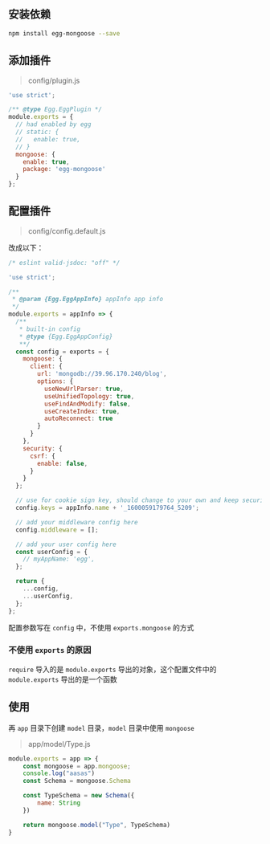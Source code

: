 ## 安装依赖

```bash
npm install egg-mongoose --save
```

## 添加插件

> config/plugin.js	

```js
'use strict';

/** @type Egg.EggPlugin */
module.exports = {
  // had enabled by egg
  // static: {
  //   enable: true,
  // }
  mongoose: {
    enable: true,
    package: 'egg-mongoose'
  }
};
```

## 配置插件

> config/config.default.js

改成以下：

```js
/* eslint valid-jsdoc: "off" */

'use strict';

/**
 * @param {Egg.EggAppInfo} appInfo app info
 */
module.exports = appInfo => {
  /**
   * built-in config
   * @type {Egg.EggAppConfig}
   **/
  const config = exports = {
    mongoose: {
      client: {
        url: 'mongodb://39.96.170.240/blog',
        options: {
          useNewUrlParser: true,
          useUnifiedTopology: true,
          useFindAndModify: false,
          useCreateIndex: true,
          autoReconnect: true
        }
      }
    },
    security: {
      csrf: {
        enable: false,
      }
    }
  };

  // use for cookie sign key, should change to your own and keep security
  config.keys = appInfo.name + '_1600059179764_5209';

  // add your middleware config here
  config.middleware = [];

  // add your user config here
  const userConfig = {
    // myAppName: 'egg',
  };

  return {
    ...config,
    ...userConfig,
  };
};

```

配置参数写在 `config` 中，不使用 `exports.mongoose` 的方式

### 不使用 `exports` 的原因

`require` 导入的是 `module.exports` 导出的对象，这个配置文件中的 `module.exports` 导出的是一个函数

## 使用

再 `app` 目录下创建 `model` 目录，`model` 目录中使用 `mongoose`

> app/model/Type.js

```js
module.exports = app => {
    const mongoose = app.mongoose;
    console.log("aasas")
    const Schema = mongoose.Schema

    const TypeSchema = new Schema({
        name: String
    })

    return mongoose.model("Type", TypeSchema)
}
```

